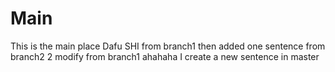 # Main
This is the main place
Dafu SHI from branch1 then added one sentence from branch2 2 modify from branch1 ahahaha
I create a new sentence in master

